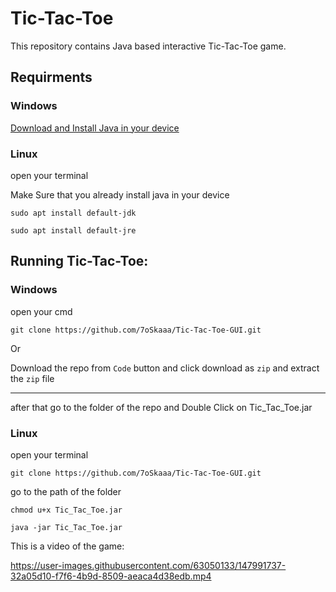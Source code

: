 # Tic-Tac-Toe

This repository contains Java based interactive Tic-Tac-Toe game.


## Requirments

### Windows
[Download and Install Java in your device](https://download.oracle.com/java/17/latest/jdk-17_windows-x64_bin.exe)

### Linux
open your terminal

Make Sure that you already install java in your device
```
sudo apt install default-jdk
```
```
sudo apt install default-jre
```

## Running Tic-Tac-Toe:

### Windows

open your cmd
```
git clone https://github.com/7oSkaaa/Tic-Tac-Toe-GUI.git
```
Or 

Download the repo from `Code` button and click download as `zip` and extract the `zip` file


---------------------------------------------------------------------------------------------

after that go to the folder of the repo and Double Click on Tic_Tac_Toe.jar 

### Linux

open your terminal

```
git clone https://github.com/7oSkaaa/Tic-Tac-Toe-GUI.git
```
go to the path of the folder

```
chmod u+x Tic_Tac_Toe.jar
```
```
java -jar Tic_Tac_Toe.jar
```


This is a video of the game:

https://user-images.githubusercontent.com/63050133/147991737-32a05d10-f7f6-4b9d-8509-aeaca4d38edb.mp4
